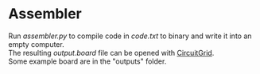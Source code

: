 # Assembler

Run *assembler.py* to compile code in *code.txt* to binary and write it into an empty computer.  
The resulting *output.board* file can be opened with [CircuitGrid](https://github.com/BirnB4um/CircuitGrid).  
Some example board are in the "outputs" folder.